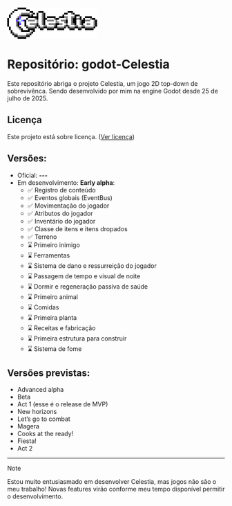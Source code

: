 ![Celestia Logo](https://github.com/antth-Luca/godot-Celestia/blob/mainNewVersion/logo.png)

 # Repositório: godot-Celestia

Este repositório abriga o projeto Celestia, um jogo 2D top-down de sobrevivênca. Sendo desenvolvido por mim na engine Godot desde 25 de julho de 2025. 

## Licença
Este projeto está sobre licença. ([Ver licença](https://github.com/antth-Luca/godot-Celestia/blob/mainNewVersion/LICENSE-pt-br))

## Versões:
* Oficial: **---**
* Em desenvolvimento: **Early alpha**:
    * ✅ Registro de conteúdo
    * ✅ Eventos globais (EventBus)
    * ✅ Movimentação do jogador
    * ✅ Atributos do jogador
    * ✅ Inventário do jogador
    * ✅ Classe de itens e itens dropados
    * ✅ Terreno
    * ⌛ Primeiro inimigo
    * ⌛ Ferramentas
    * ⌛ Sistema de dano e ressurreição do jogador
    * ⌛ Passagem de tempo e visual de noite
    * ⌛ Dormir e regeneração passiva de saúde
    * ⌛ Primeiro animal
    * ⌛ Comidas
    * ⌛ Primeira planta
    * ⌛ Receitas e fabricação
    * ⌛ Primeira estrutura para construir
    * ⌛ Sistema de fome
 
## Versões previstas:
* Advanced alpha
* Beta
* Act 1 (esse é o release de MVP)
* New horizons
* Let’s go to combat
* Magera
* Cooks at the ready!
* Fiesta!
* Act 2

---

> [!NOTE]
> Estou muito entusiasmado em desenvolver Celestia, mas jogos não são o meu trabalho! Novas features virão conforme meu tempo disponível permitir o desenvolvimento.

